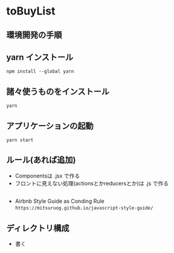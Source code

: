 # toBuyList

## 環境開発の手順
## yarn インストール
```npm install --global yarn```
## 諸々使うものをインストール
```
yarn
```
## アプリケーションの起動
```yarn start```

## ルール(あれば追加)
* Componentsは .jsx で作る
* フロントに見えない処理(actionsとかreducersとか)は .js で作る

##
* Airbnb Style Guide as Conding Rule
```https://mitsuruog.github.io/javascript-style-guide/```

## ディレクトリ構成
* 書く
